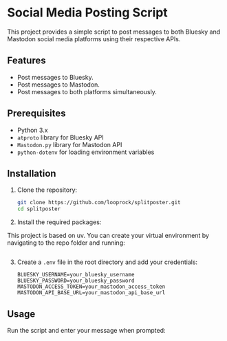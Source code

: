 # Social Media Posting Script

This project provides a simple script to post messages to both Bluesky and Mastodon social media platforms using their respective APIs.

## Features

- Post messages to Bluesky.
- Post messages to Mastodon.
- Post messages to both platforms simultaneously.

## Prerequisites

- Python 3.x
- `atproto` library for Bluesky API
- `Mastodon.py` library for Mastodon API
- `python-dotenv` for loading environment variables

## Installation

1. Clone the repository:

   ```bash
   git clone https://github.com/looprock/splitposter.git
   cd splitposter
   ```

2. Install the required packages:

This project is based on uv. You can create your virtual environment by navigating to the repo folder and running:

   ```uv sync
   ```

3. Create a `.env` file in the root directory and add your credentials:

   ```plaintext
   BLUESKY_USERNAME=your_bluesky_username
   BLUESKY_PASSWORD=your_bluesky_password
   MASTODON_ACCESS_TOKEN=your_mastodon_access_token
   MASTODON_API_BASE_URL=your_mastodon_api_base_url
   ```

## Usage

Run the script and enter your message when prompted:
